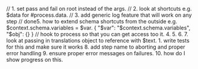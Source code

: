 // 1. set pass and fail on root instead of the args.
// 2. look at shortcuts e.g. $data for #process.data.
// 3. add generic log feature that will work on any step
// done5. how to extend schema shortcuts from the outside e.g. $context.schema.variables = $var.
{
    "$var": "$context.schema.variables",
    "$obj": {}
} // hook to process so that you can get access too it.
4. 
5. 
6. 
7. look at passing in translations object to reference with $text.
    1. write tests for this and make sure it works
8. add step name to aborting and proper error handling
9. ensure proper error messages on failures.
10. how do I show progress on this.
